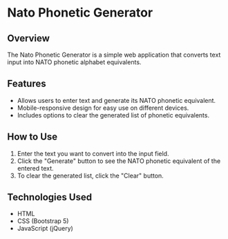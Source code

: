 # Nato Phonetic Generator

## Overview
The Nato Phonetic Generator is a simple web application that converts text input into NATO phonetic alphabet equivalents. 

## Features
- Allows users to enter text and generate its NATO phonetic equivalent.
- Mobile-responsive design for easy use on different devices.
- Includes options to clear the generated list of phonetic equivalents.

## How to Use
1. Enter the text you want to convert into the input field.
2. Click the "Generate" button to see the NATO phonetic equivalent of the entered text.
3. To clear the generated list, click the "Clear" button.

## Technologies Used
- HTML
- CSS (Bootstrap 5)
- JavaScript (jQuery)
